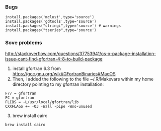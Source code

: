 
### Bugs

```
install.packages('mclust',type='source')
install.packages('gdtools',type='source')
install.packages("stringi",type='source') # warnings
install.packages("tseries",type='source')
```
### Sove problems

http://stackoverflow.com/questions/37753941/os-x-package-installation-issue-cant-find-gfortran-4-8-to-build-package

1. install gfortran 6.3 from https://gcc.gnu.org/wiki/GFortranBinaries#MacOS
2. Then, I added the following to the file ~/.R/Makevars within my home directory pointing to my gfortran installation:

```
F77 = gfortran
FC = gfortran
FLIBS = -L/usr/local/gfortran/lib
CXXFLAGS += -O3 -Wall -pipe -Wno-unused
```

3. brew install cairo

```
brew install cairo
```
